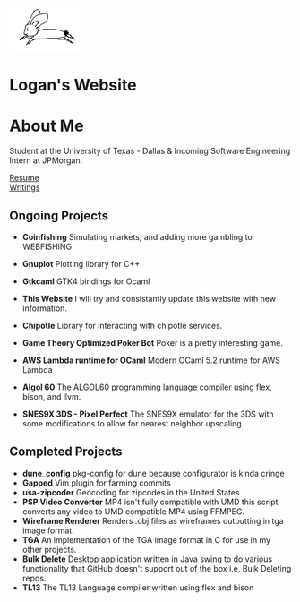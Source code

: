 ![](./static/rabbit.png)


# Logan's Website


# About Me

Student at the University of Texas - Dallas & Incoming Software Engineering Intern at JPMorgan.

[Resume](./static/Resume.pdf)<br/>
[Writings](./writings.md)<br/>

## Ongoing Projects

- **Coinfishing**
    Simulating markets, and adding more gambling to WEBFISHING

- **Gnuplot**
    Plotting library for C++

- **Gtkcaml**
    GTK4 bindings for Ocaml

- **This Website**
    I will try and consistantly update this website with new information.

- **Chipotle**
    Library for interacting with chipotle services.

- **Game Theory Optimized Poker Bot**
    Poker is a pretty interesting game.

- **AWS Lambda runtime for OCaml**
    Modern OCaml 5.2 runtime for AWS Lambda

- **Algol 60**
    The ALGOL60 programming language compiler using flex, bison, and llvm.

- **SNES9X 3DS - Pixel Perfect**
    The SNES9X emulator for the 3DS with some modifications to allow for
    nearest neighbor upscaling.


## Completed Projects
- **dune_config**
    pkg-config for dune because configurator is kinda cringe
- **Gapped**
    Vim plugin for farming commits
- **usa-zipcoder**
    Geocoding for zipcodes in the United States
- **PSP Video Converter**
    MP4 isn't fully compatible with UMD this script converts any video
    to UMD compatible MP4 using FFMPEG.
- **Wireframe Renderer**
    Renders .obj files as wireframes outputting in tga image format.
- **TGA**
    An implementation of the TGA image format in C for use in my other
    projects.
- **Bulk Delete**
    Desktop application written in Java swing to do various
    functionality that GitHub doesn't support out of the box i.e. Bulk
    Deleting repos.
- **TL13**
    The TL13 Language compiler written using flex and bison